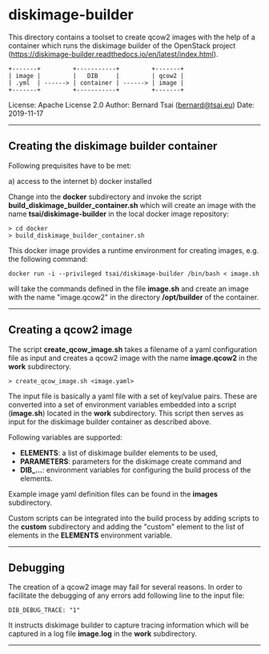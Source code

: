 diskimage-builder
=================

This directory contains a toolset to create qcow2 images with the help of a container which runs the diskimage builder of the  OpenStack project (https://diskimage-builder.readthedocs.io/en/latest/index.html).


```
+-------+         +-----------+         +-------+
| image |         |   DIB     |         | qcow2 |
| .yml  | ------> | container | ------> | image |
+-------+         +-----------+         +-------+
```

License: Apache License 2.0
Author: Bernard Tsai (bernard@tsai.eu)
Date: 2019-11-17

---

Creating the diskimage builder container
----------------------------------------

Following prequisites have to be met:

a) access to the internet
b) docker installed

Change into the **docker** subdirectory and invoke the script **build_diskimage_builder_container.sh** which will create an image with the name **tsai/diskimage-builder** in the local docker image repository:

```
> cd docker
> build_diskimage_builder_container.sh
```

This docker image provides a runtime environment for creating images, e.g. the following command:

```
docker run -i --privileged tsai/diskimage-builder /bin/bash < image.sh
```

will take the commands defined in the file **image.sh** and create an image with the name "image.qcow2" in the directory **/opt/builder** of the container.

---

Creating a qcow2 image
----------------------

The script **create_qcow_image.sh** takes a filename of a yaml configuration file as input and creates a qcow2 image with the name **image.qcow2** in the **work** subdirectory.

```
> create_qcow_image.sh <image.yaml>
```

The input file is basically a yaml file with a set of key/value pairs. These are converted into a set of environment variables embedded into a script (**image.sh**) located in the **work** subdirectory.
 This script then serves as input for the diskimage builder container as described above.

Following variables are supported:

- **ELEMENTS**: a list of diskimage builder elements to be used,
- **PARAMETERS**: parameters for the diskimage create command and
- **DIB_...**: environment variables for configuring the build process of the elements.

Example image yaml definition files can be found in the **images** subdirectory.

Custom scripts can be integrated into the build process by adding scripts to the **custom** subdirectory and adding the "custom" element to the list of elements in the **ELEMENTS** environment variable.

---

Debugging
---------

The creation of a qcow2 image may fail for several reasons. In order to facilitate the debugging of any errors add following line to the input file:

```
DIB_DEBUG_TRACE: "1"
```

It instructs diskimage builder to capture tracing information which will be captured in a log file **image.log** in the **work** subdirectory.

---
